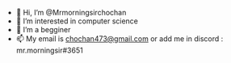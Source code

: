 - 👋 Hi, I’m @Mrmorningsirchochan
- 👀 I’m interested in computer science
- 🌱 I’m a begginer
- 📫 My email is chochan473@gmail.com or add me in discord : mr.morningsir#3651

<!---
Mrmorningsirchochan/Mrmorningsirchochan is a ✨ special ✨ repository because its `README.md` (this file) appears on your GitHub profile.
You can click the Preview link to take a look at your changes.
--->
